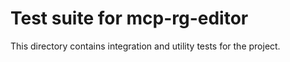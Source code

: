 # Test suite for mcp-rg-editor

This directory contains integration and utility tests for the project.

